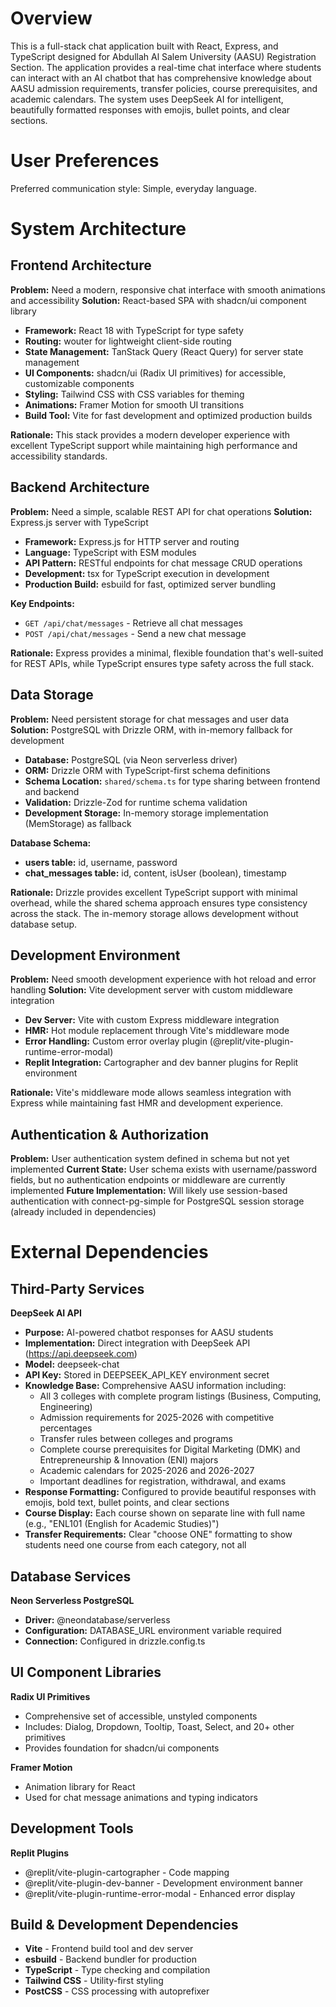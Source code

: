 # Overview

This is a full-stack chat application built with React, Express, and TypeScript designed for Abdullah Al Salem University (AASU) Registration Section. The application provides a real-time chat interface where students can interact with an AI chatbot that has comprehensive knowledge about AASU admission requirements, transfer policies, course prerequisites, and academic calendars. The system uses DeepSeek AI for intelligent, beautifully formatted responses with emojis, bullet points, and clear sections.

# User Preferences

Preferred communication style: Simple, everyday language.

# System Architecture

## Frontend Architecture

**Problem:** Need a modern, responsive chat interface with smooth animations and accessibility
**Solution:** React-based SPA with shadcn/ui component library
- **Framework:** React 18 with TypeScript for type safety
- **Routing:** wouter for lightweight client-side routing
- **State Management:** TanStack Query (React Query) for server state management
- **UI Components:** shadcn/ui (Radix UI primitives) for accessible, customizable components
- **Styling:** Tailwind CSS with CSS variables for theming
- **Animations:** Framer Motion for smooth UI transitions
- **Build Tool:** Vite for fast development and optimized production builds

**Rationale:** This stack provides a modern developer experience with excellent TypeScript support while maintaining high performance and accessibility standards.

## Backend Architecture

**Problem:** Need a simple, scalable REST API for chat operations
**Solution:** Express.js server with TypeScript
- **Framework:** Express.js for HTTP server and routing
- **Language:** TypeScript with ESM modules
- **API Pattern:** RESTful endpoints for chat message CRUD operations
- **Development:** tsx for TypeScript execution in development
- **Production Build:** esbuild for fast, optimized server bundling

**Key Endpoints:**
- `GET /api/chat/messages` - Retrieve all chat messages
- `POST /api/chat/messages` - Send a new chat message

**Rationale:** Express provides a minimal, flexible foundation that's well-suited for REST APIs, while TypeScript ensures type safety across the full stack.

## Data Storage

**Problem:** Need persistent storage for chat messages and user data
**Solution:** PostgreSQL with Drizzle ORM, with in-memory fallback for development
- **Database:** PostgreSQL (via Neon serverless driver)
- **ORM:** Drizzle ORM with TypeScript-first schema definitions
- **Schema Location:** `shared/schema.ts` for type sharing between frontend and backend
- **Validation:** Drizzle-Zod for runtime schema validation
- **Development Storage:** In-memory storage implementation (MemStorage) as fallback

**Database Schema:**
- **users table:** id, username, password
- **chat_messages table:** id, content, isUser (boolean), timestamp

**Rationale:** Drizzle provides excellent TypeScript support with minimal overhead, while the shared schema approach ensures type consistency across the stack. The in-memory storage allows development without database setup.

## Development Environment

**Problem:** Need smooth development experience with hot reload and error handling
**Solution:** Vite development server with custom middleware integration
- **Dev Server:** Vite with custom Express middleware integration
- **HMR:** Hot module replacement through Vite's middleware mode
- **Error Handling:** Custom error overlay plugin (@replit/vite-plugin-runtime-error-modal)
- **Replit Integration:** Cartographer and dev banner plugins for Replit environment

**Rationale:** Vite's middleware mode allows seamless integration with Express while maintaining fast HMR and development experience.

## Authentication & Authorization

**Problem:** User authentication system defined in schema but not yet implemented
**Current State:** User schema exists with username/password fields, but no authentication endpoints or middleware are currently implemented
**Future Implementation:** Will likely use session-based authentication with connect-pg-simple for PostgreSQL session storage (already included in dependencies)

# External Dependencies

## Third-Party Services

**DeepSeek AI API**
- **Purpose:** AI-powered chatbot responses for AASU students
- **Implementation:** Direct integration with DeepSeek API (https://api.deepseek.com)
- **Model:** deepseek-chat
- **API Key:** Stored in DEEPSEEK_API_KEY environment secret
- **Knowledge Base:** Comprehensive AASU information including:
  - All 3 colleges with complete program listings (Business, Computing, Engineering)
  - Admission requirements for 2025-2026 with competitive percentages
  - Transfer rules between colleges and programs
  - Complete course prerequisites for Digital Marketing (DMK) and Entrepreneurship & Innovation (ENI) majors
  - Academic calendars for 2025-2026 and 2026-2027
  - Important deadlines for registration, withdrawal, and exams
- **Response Formatting:** Configured to provide beautiful responses with emojis, bold text, bullet points, and clear sections
- **Course Display:** Each course shown on separate line with full name (e.g., "ENL101 (English for Academic Studies)")
- **Transfer Requirements:** Clear "choose ONE" formatting to show students need one course from each category, not all

## Database Services

**Neon Serverless PostgreSQL**
- **Driver:** @neondatabase/serverless
- **Configuration:** DATABASE_URL environment variable required
- **Connection:** Configured in drizzle.config.ts

## UI Component Libraries

**Radix UI Primitives**
- Comprehensive set of accessible, unstyled components
- Includes: Dialog, Dropdown, Tooltip, Toast, Select, and 20+ other primitives
- Provides foundation for shadcn/ui components

**Framer Motion**
- Animation library for React
- Used for chat message animations and typing indicators

## Development Tools

**Replit Plugins**
- @replit/vite-plugin-cartographer - Code mapping
- @replit/vite-plugin-dev-banner - Development environment banner
- @replit/vite-plugin-runtime-error-modal - Enhanced error display

## Build & Development Dependencies

- **Vite** - Frontend build tool and dev server
- **esbuild** - Backend bundler for production
- **TypeScript** - Type checking and compilation
- **Tailwind CSS** - Utility-first styling
- **PostCSS** - CSS processing with autoprefixer